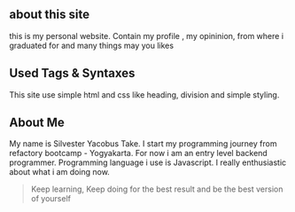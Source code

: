 
## about this site 
this is my personal website. Contain my profile , my opininion, from where i graduated for and many things may you likes

## Used Tags & Syntaxes
This site use simple html and css like heading, division and simple styling.

## About Me
My name is Silvester Yacobus Take. I start my programming journey from refactory bootcamp - Yogyakarta. For now i am an entry level backend programmer. Programming language i use is Javascript. I really enthusiastic about what i am doing now. 
> Keep learning, Keep doing for the best result and be the best version of yourself 


